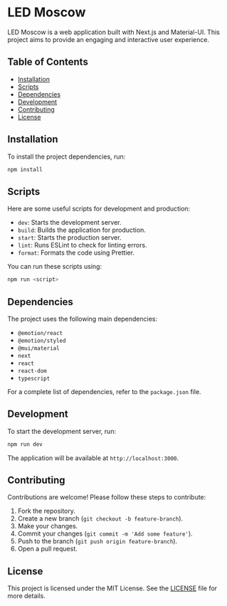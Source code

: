 # LED Moscow

LED Moscow is a web application built with Next.js and Material-UI. This project aims to provide an engaging and interactive user experience.

## Table of Contents

- [Installation](#installation)
- [Scripts](#scripts)
- [Dependencies](#dependencies)
- [Development](#development)
- [Contributing](#contributing)
- [License](#license)

## Installation

To install the project dependencies, run:

```bash
npm install
```

## Scripts

Here are some useful scripts for development and production:

- `dev`: Starts the development server.
- `build`: Builds the application for production.
- `start`: Starts the production server.
- `lint`: Runs ESLint to check for linting errors.
- `format`: Formats the code using Prettier.

You can run these scripts using:

```bash
npm run <script>
```

## Dependencies

The project uses the following main dependencies:

- `@emotion/react`
- `@emotion/styled`
- `@mui/material`
- `next`
- `react`
- `react-dom`
- `typescript`

For a complete list of dependencies, refer to the `package.json` file.

## Development

To start the development server, run:

```bash
npm run dev
```

The application will be available at `http://localhost:3000`.

## Contributing

Contributions are welcome! Please follow these steps to contribute:

1. Fork the repository.
2. Create a new branch (`git checkout -b feature-branch`).
3. Make your changes.
4. Commit your changes (`git commit -m 'Add some feature'`).
5. Push to the branch (`git push origin feature-branch`).
6. Open a pull request.

## License

This project is licensed under the MIT License. See the [LICENSE](LICENSE) file for more details.